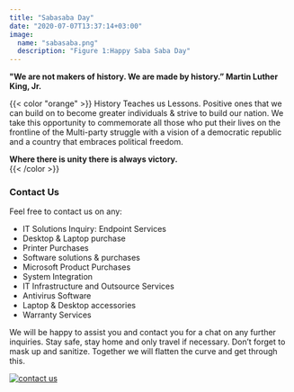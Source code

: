 ```yaml
---
title: "Sabasaba Day"
date: "2020-07-07T13:37:14+03:00"
image:
  name: "sabasaba.png"
  description: "Figure 1:Happy Saba Saba Day"
---
```


__"We are not makers of history. We are made by history.” Martin Luther King, Jr.__

{{< color "orange" >}}
History Teaches us Lessons. Positive ones that we can build on to become greater individuals & strive to build our nation.
We take this opportunity to commemorate all those who put their lives on the frontline of the Multi-party struggle with a vision of a democratic republic and a country that embraces political freedom.

__Where there is unity there is always victory.__  
{{< /color >}}

### Contact Us
Feel free to contact us on any:
- IT Solutions Inquiry: Endpoint Services
- Desktop & Laptop purchase
- Printer Purchases
- Software solutions & purchases
- Microsoft Product Purchases
- System Integration
- IT Infrastructure and Outsource Services
- Antivirus Software
- Laptop & Desktop accessories
- Warranty Services

We will be happy to assist you and contact you for a chat on any further inquiries.
Stay safe, stay home and only travel if necessary. Don’t forget to mask up and sanitize. Together we will flatten the curve and get through this.


[![contact us](/news/sabasaba-footer.png)](https://www.computechlimited.com/contact-us/)




